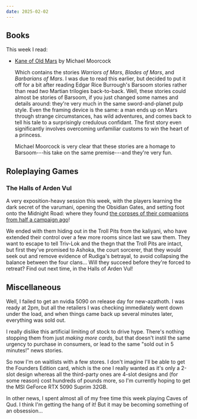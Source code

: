 ```yaml
---
date: 2025-02-02
---
```


## Books

This week I read:

- [Kane of Old Mars][] by Michael Moorcock

  Which contains the stories *Warriors of Mars*, *Blades of Mars*, and
  *Barbarians of Mars*.  I was due to read this earlier, but decided to put it
  off for a bit after reading Edgar Rice Burrough's Barsoom stories rather than
  read *two* Martian trilogies back-to-back.  Well, these stories could almost
  be stories of Barsoom, if you just changed some names and details around:
  they're very much in the same sword-and-planet pulp style.  Even the framing
  device is the same: a man ends up on Mars through strange circumstances, has
  wild adventures, and comes back to tell his tale to a surprisingly credulous
  confidant.  The first story even significantly involves overcoming unfamiliar
  customs to win the heart of a princess.

  Michael Moorcock is very clear that these stories are a homage to
  Barsoom---his take on the same premise---and they're very fun.

[Kane of Old Mars]: https://www.gollancz.co.uk/titles/michael-moorcock/kane-of-old-mars/9780575092525/


## Roleplaying Games

### The Halls of Arden Vul

A very exposition-heavy session this week, with the players learning the dark
secret of the varumani, opening the Obsidian Gates, and setting foot onto the
Midnight Road: where they found [the corpses of their companions from half a
campaign ago][n292]!

We ended with them hiding out in the Troll Pits from the kaliyani, who have
extended their control over a few more rooms since last we saw them.  They want
to escape to tell Triv-Lok and the thegn that the Troll Pits are intact, but
first they've promised to Ashoka, the court sorcerer, that they would seek out
and remove evidence of Rudiga's betrayal, to avoid collapsing the balance
between the four clans... Will they succeed before they're forced to retreat?
Find out next time, in the Halls of Arden Vul!

[n292]: notes/292.html#roleplaying-games


## Miscellaneous

Well, I failed to get an nvidia 5090 on release day for new-azathoth.  I was
ready at 2pm, but all the retailers I was checking immediately went down under
the load, and when things came back up several minutes later, everything was
sold out.

I really dislike this artificial limiting of stock to drive hype.  There's
nothing stopping them from just *making more cards*, but that doesn't instil the
same urgency to purchase in consumers, or lead to the same "sold out in 5
minutes!" news stories.

So now I'm on waitlists with a few stores.  I don't imagine I'll be able to get
the Founders Edition card, which is the one I really wanted as it's only a
2-slot design whereas all the third-party ones are 4-slot designs and (for some
reason) cost hundreds of pounds more, so I'm currently hoping to get the MSI
GeForce RTX 5090 Suprim 32GB.

In other news, I spent almost all of my free time this week playing Caves of
Qud.  I think I'm getting the hang of it!  But it may be becoming something of
an obsession...
